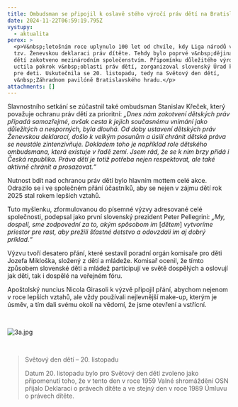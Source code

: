 ```yaml
---
title: Ombudsman se připojil k oslavě stého výročí práv dětí na Bratislavském hradě
date: 2024-11-22T06:59:19.795Z
vystupy:
  - aktualita
perex: >
  <p>V&nbsp;letošním roce uplynulo 100 let od chvíle, kdy Liga národů vyhlásila
  tzv. Ženevskou deklaraci práv dítěte. Tehdy bylo poprvé v&nbsp;dějinách právo
  dětí zakotveno mezinárodním společenstvím. Připomínku důležitého výročí, která
  uctila pokrok v&nbsp;oblasti práv dětí, zorganizoval slovenský Úrad komisára
  pre deti. Uskutečnila se 20. listopadu, tedy na Světový den dětí,
  v&nbsp;Záhradnom pavilóně Bratislavského hradu.</p>
attachments: []
---
```

<p>Slavnostního setkání se zúčastnil také ombudsman Stanislav Křeček, který považuje ochranu práv dětí za prioritní: <em>&bdquo;Dnes nám zakotvení dětských práv připadá samozřejmé, avšak cesta k&nbsp;jejich současnému vnímání jako důležitých a nesporných, byla dlouhá. Od doby ustavení dětských práv Ženevskou deklarací, došlo k&nbsp;velkým posunům a úsilí chránit dětská práva se neustále zintenzivňuje. Dokladem toho je například role dětského ombudsmana, která existuje v&nbsp;řadě zemí. Jsem rád, že se k&nbsp;nim brzy přidá i Česká republika. Práva dětí je totiž potřeba nejen respektovat, ale také aktivně chránit a prosazovat.&ldquo;</em></p>

<p>Nutnost bdít nad ochranou práv dětí bylo hlavním mottem celé akce. Odrazilo se i ve společném přání účastníků, aby se nejen v&nbsp;zájmu dětí rok 2025 stal rokem lepších vztahů.</p>

<p>Tuto myšlenku, zformulovanou do písemné výzvy adresované celé společnosti, podepsal jako první slovenský prezident Peter Pellegrini: <em>&bdquo;My, dospelí, sme zodpovední za to, akým spôsobom im </em>[<em>dětem</em>]<em> vytvoríme priestor pre rast, aby prežili šťastné detstvo a&nbsp;odovzdali im aj dobrý príklad.&ldquo;</em></p>

<p>Výzvu tvoří desatero přání, které sestavil poradní orgán komisaře pro děti Jozefa Mikloška, složený z dětí a mládeže. Komisař ocenil, že tímto způsobem slovenské&nbsp;děti a mládež participují ve světě dospělých a oslovují jak děti, tak i dospělé na veřejném fóru.</p>

<p>Apoštolský nuncius Nicola Girasoli k výzvě připojil přání, abychom nejenom v roce lepších vztahů, ale vždy používali nejlevnější make-up, kterým je úsměv, a tím dali svému okolí&nbsp;na&nbsp;vědomí, že jsme otevření a vstřícní.&nbsp;&nbsp;</p>

<p>&nbsp;</p>

<p><img alt="3a.jpg" src="https://www.ochrance.cz/aktualne/ombudsman_se_pripojil_k_oslave_steho_vyroci_prav_deti_na_bratislavskem_hrade/3a.jpg" /></p>

<p>&nbsp;</p>

<blockquote>
<p>Světový den dětí &ndash; 20. listopadu</p>

<p>Datum 20. listopadu bylo pro Světový den dětí zvoleno jako připomenutí toho, že v&nbsp;tento den v&nbsp;roce 1959 Valné shromáždění OSN přijalo Deklaraci o právech dítěte a ve stejný den v roce 1989 Úmluvu o právech dítěte.</p>
</blockquote>

<p>&nbsp;</p>
